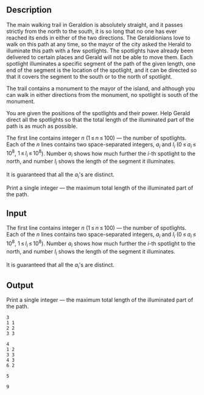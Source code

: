 ## Description

<div><p>The main walking trail in Geraldion is absolutely straight, and it passes strictly from the north to the south, it is so long that no one has ever reached its ends in either of the two directions. The Geraldionians love to walk on this path at any time, so the mayor of the city asked the Herald to illuminate this path with a few spotlights. The spotlights have already been delivered to certain places and Gerald will not be able to move them. Each spotlight illuminates a specific segment of the path of the given length, one end of the segment is the location of the spotlight, and it can be directed so that it covers the segment to the south or to the north of spotlight.</p><p>The trail contains a monument to the mayor of the island, and although you can walk in either directions from the monument, no spotlight is south of the monument.</p><p>You are given the positions of the spotlights and their power. Help Gerald direct all the spotlights so that the total length of the illuminated part of the path is as much as possible.</p></div><div class="input-specification"><p>The first line contains integer <span class="tex-span"><i>n</i></span> (<span class="tex-span">1 ≤ <i>n</i> ≤ 100</span>) — the number of spotlights. Each of the <span class="tex-span"><i>n</i></span> lines contains two space-separated integers, <span class="tex-span"><i>a</i><sub class="lower-index"><i>i</i></sub></span> and <span class="tex-span"><i>l</i><sub class="lower-index"><i>i</i></sub></span> (<span class="tex-span">0 ≤ <i>a</i><sub class="lower-index"><i>i</i></sub> ≤ 10<sup class="upper-index">8</sup></span>, <span class="tex-span">1 ≤ <i>l</i><sub class="lower-index"><i>i</i></sub> ≤ 10<sup class="upper-index">8</sup></span>). Number <span class="tex-span"><i>a</i><sub class="lower-index"><i>i</i></sub></span> shows how much further the <span class="tex-span"><i>i</i></span>-th spotlight to the north, and number <span class="tex-span"><i>l</i><sub class="lower-index"><i>i</i></sub></span> shows the length of the segment it illuminates.</p><p>It is guaranteed that all the <span class="tex-span"><i>a</i><sub class="lower-index"><i>i</i></sub></span>'s are distinct.</p></div><div class="output-specification"><p>Print a single integer — the maximum total length of the illuminated part of the path.</p></div>

## Input

<p>The first line contains integer <span class="tex-span"><i>n</i></span> (<span class="tex-span">1 ≤ <i>n</i> ≤ 100</span>) — the number of spotlights. Each of the <span class="tex-span"><i>n</i></span> lines contains two space-separated integers, <span class="tex-span"><i>a</i><sub class="lower-index"><i>i</i></sub></span> and <span class="tex-span"><i>l</i><sub class="lower-index"><i>i</i></sub></span> (<span class="tex-span">0 ≤ <i>a</i><sub class="lower-index"><i>i</i></sub> ≤ 10<sup class="upper-index">8</sup></span>, <span class="tex-span">1 ≤ <i>l</i><sub class="lower-index"><i>i</i></sub> ≤ 10<sup class="upper-index">8</sup></span>). Number <span class="tex-span"><i>a</i><sub class="lower-index"><i>i</i></sub></span> shows how much further the <span class="tex-span"><i>i</i></span>-th spotlight to the north, and number <span class="tex-span"><i>l</i><sub class="lower-index"><i>i</i></sub></span> shows the length of the segment it illuminates.</p><p>It is guaranteed that all the <span class="tex-span"><i>a</i><sub class="lower-index"><i>i</i></sub></span>'s are distinct.</p>

## Output

<p>Print a single integer — the maximum total length of the illuminated part of the path.</p>





```input1
3
1 1
2 2
3 3

```




```input2
4
1 2
3 3
4 3
6 2

```




```output1
5

```




```output2
9

```


